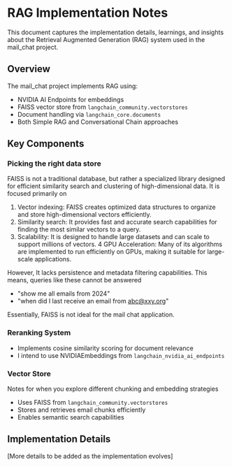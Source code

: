# RAG Implementation Notes

This document captures the implementation details, learnings, and insights about the Retrieval Augmented Generation (RAG) system used in the mail_chat project.

## Overview

The mail_chat project implements RAG using:
- NVIDIA AI Endpoints for embeddings
- FAISS vector store from `langchain_community.vectorstores`
- Document handling via `langchain_core.documents`
- Both Simple RAG and Conversational Chain approaches

## Key Components

### Picking the right data store

FAISS is not a traditional database, but rather a specialized library designed for efficient similarity search and clustering of high-dimensional data. It is focused primarily on 

1. Vector indexing: FAISS creates optimized data structures to organize and store high-dimensional vectors efficiently.
2. Similarity search: It provides fast and accurate search capabilities for finding the most similar vectors to a query.
3. Scalability: It is designed to handle large datasets and can scale to support millions of vectors.
4 GPU Acceleration: Many of its algorithms are implemented to run efficiently on GPUs, making it suitable for large-scale applications.

However, It lacks persistence and metadata filtering capabilities.
This means, queries like these cannot be answered
- "show me all emails from 2024"
- "when did I last receive an email from abc@xxy.org"

Essentially, FAISS is not ideal for the mail chat application.

### Reranking System
- Implements cosine similarity scoring for document relevance
- I intend to use NVIDIAEmbeddings from `langchain_nvidia_ai_endpoints`

### Vector Store
Notes for when you explore different chunking and embedding strategies

- Uses FAISS from `langchain_community.vectorstores`
- Stores and retrieves email chunks efficiently
- Enables semantic search capabilities

## Implementation Details

[More details to be added as the implementation evolves]
